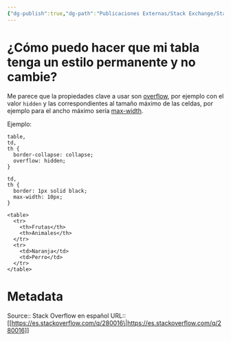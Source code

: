 ```yaml
---
{"dg-publish":true,"dg-path":"Publicaciones Externas/Stack Exchange/Stack Overflow en español/es.stackoverflow.com-280016.md","permalink":"/publicaciones-externas/stack-exchange/stack-overflow-en-espanol/es-stackoverflow-com-280016/","title":"¿Cómo puedo hacer que mi tabla tenga un estilo permanente y no cambie?","hide":true,"noteIcon":"default","created":"2024-04-03T12:49:10.592-06:00","updated":"2024-04-05T16:43:55.616-06:00"}
---
```


# ¿Cómo puedo hacer que mi tabla tenga un estilo permanente y no cambie?

Me parece que la propiedades clave a usar son [overflow](https://developer.mozilla.org/es/docs/Web/CSS/overflow), por ejemplo con el valor `hidden` y las correspondientes al tamaño máximo de las celdas, por ejemplo para el ancho máximo sería [max-width](https://developer.mozilla.org/es/docs/Web/CSS/max-width).

Ejemplo:

<!-- begin snippet: js hide: false console: true babel: false -->

<!-- language: lang-css -->

    table,
    td,
    th {
      border-collapse: collapse;
      overflow: hidden;
    }

    td,
    th {
      border: 1px solid black;
      max-width: 10px;
    }

<!-- language: lang-html -->

    <table>
      <tr>
        <th>Frutas</th>
        <th>Animales</th>
      </tr>
      <tr>
        <td>Naranja</td>
        <td>Perro</td>
      </tr>
    </table>

<!-- end snippet -->





# Metadata
Source:: Stack Overflow en español
URL:: [[https://es.stackoverflow.com/q/280016\|https://es.stackoverflow.com/q/280016]]

